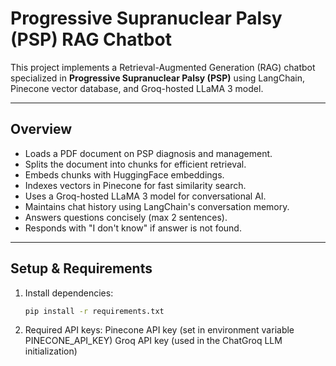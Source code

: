 # Progressive Supranuclear Palsy (PSP) RAG Chatbot

This project implements a Retrieval-Augmented Generation (RAG) chatbot specialized in **Progressive Supranuclear Palsy (PSP)** using LangChain, Pinecone vector database, and Groq-hosted LLaMA 3 model.

---

## Overview

- Loads a PDF document on PSP diagnosis and management.
- Splits the document into chunks for efficient retrieval.
- Embeds chunks with HuggingFace embeddings.
- Indexes vectors in Pinecone for fast similarity search.
- Uses a Groq-hosted LLaMA 3 model for conversational AI.
- Maintains chat history using LangChain's conversation memory.
- Answers questions concisely (max 2 sentences).
- Responds with "I don't know" if answer is not found.

---

## Setup & Requirements

1. Install dependencies:
   ```bash
   pip install -r requirements.txt
   
2. Required API keys:
Pinecone API key (set in environment variable PINECONE_API_KEY)
Groq API key (used in the ChatGroq LLM initialization)

